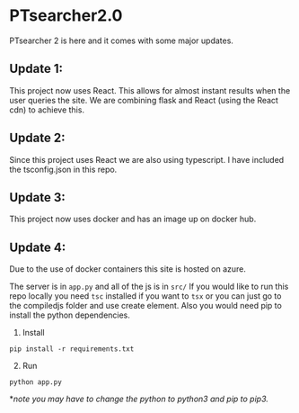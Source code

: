 # PTsearcher2.0
PTsearcher 2 is here and it comes with some major updates.


## Update 1:
This project now uses React. This allows for almost instant results when the user queries the site. We are combining flask and React (using the React cdn) to achieve this.

## Update 2:
Since this project uses React we are also using typescript. I have included the tsconfig.json in this repo.

## Update 3: 
This project now uses docker and has an image up on docker hub.

## Update 4:
Due to the use of docker containers this site is hosted on azure.

The server is in `app.py` and all of the js is in `src/`
If you would like to run this repo locally you need `tsc` installed if you want to `tsx` or you can just go to the compiledjs folder and use create element. Also you would need pip to install the python dependencies.
1. Install
```shell
pip install -r requirements.txt
```
2. Run
```shell
python app.py
```

**note you may have to change the python to python3 and pip to pip3.*
